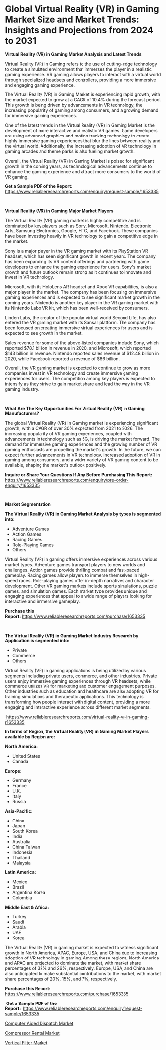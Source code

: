<p><h1>Global Virtual Reality (VR) in Gaming Market Size and Market Trends: Insights and Projections from 2024 to 2031</h1></p><p><strong>Virtual Reality (VR) in Gaming Market Analysis and Latest Trends</strong></p>
<p><p>Virtual Reality (VR) in Gaming refers to the use of cutting-edge technology to create a simulated environment that immerses the player in a realistic gaming experience. VR gaming allows players to interact with a virtual world through specialized headsets and controllers, providing a more immersive and engaging gaming experience.</p><p>The Virtual Reality (VR) in Gaming Market is experiencing rapid growth, with the market expected to grow at a CAGR of 10.4% during the forecast period. This growth is being driven by advancements in VR technology, the increasing popularity of gaming among consumers, and a growing demand for immersive gaming experiences.</p><p>One of the latest trends in the Virtual Reality (VR) in Gaming Market is the development of more interactive and realistic VR games. Game developers are using advanced graphics and motion tracking technology to create highly immersive gaming experiences that blur the lines between reality and the virtual world. Additionally, the increasing adoption of VR technology in gaming arcades and theme parks is also fueling market growth.</p><p>Overall, the Virtual Reality (VR) in Gaming Market is poised for significant growth in the coming years, as technological advancements continue to enhance the gaming experience and attract more consumers to the world of VR gaming.</p></p>
<p><strong>Get a Sample PDF of the Report:&nbsp;</strong> <a href="https://www.reliableresearchreports.com/enquiry/request-sample/1653335">https://www.reliableresearchreports.com/enquiry/request-sample/1653335</a></p>
<p>&nbsp;</p>
<p><strong>Virtual Reality (VR) in Gaming Major Market Players</strong></p>
<p><p>The Virtual Reality (VR) gaming market is highly competitive and is dominated by key players such as Sony, Microsoft, Nintendo, Electronic Arts, Samsung Electronics, Google, HTC, and Facebook. These companies have been investing heavily in VR technology to gain a competitive edge in the market.</p><p>Sony is a major player in the VR gaming market with its PlayStation VR headset, which has seen significant growth in recent years. The company has been expanding its VR content offerings and partnering with game developers to enhance the gaming experience for users. Sony's market growth and future outlook remain strong as it continues to innovate and invest in VR technology.</p><p>Microsoft, with its HoloLens AR headset and Xbox VR capabilities, is also a major player in the market. The company has been focusing on immersive gaming experiences and is expected to see significant market growth in the coming years. Nintendo is another key player in the VR gaming market with its Nintendo Labo VR kit, which has been well-received by consumers.</p><p>Linden Labs, the creator of the popular virtual world Second Life, has also entered the VR gaming market with its Sansar platform. The company has been focused on creating immersive virtual experiences for users and is expected to see growth in the market.</p><p>Sales revenue for some of the above-listed companies include Sony, which reported $78.1 billion in revenue in 2020, and Microsoft, which reported $143 billion in revenue. Nintendo reported sales revenue of $12.48 billion in 2020, while Facebook reported a revenue of $86 billion.</p><p>Overall, the VR gaming market is expected to continue to grow as more companies invest in VR technology and create immersive gaming experiences for users. The competition among key players is expected to intensify as they strive to gain market share and lead the way in the VR gaming industry.</p></p>
<p>&nbsp;</p>
<p><strong>What Are The Key Opportunities For Virtual Reality (VR) in Gaming Manufacturers?</strong></p>
<p><p>The global Virtual Reality (VR) in Gaming market is experiencing significant growth, with a CAGR of over 30% expected from 2021 to 2026. The increasing popularity of VR gaming experiences, coupled with advancements in technology such as 5G, is driving the market forward. The demand for immersive gaming experiences and the growing number of VR gaming enthusiasts are propelling the market's growth. In the future, we can expect further advancements in VR technology, increased adoption of VR in gaming among consumers, and a wider variety of VR gaming content to be available, shaping the market's outlook positively.</p></p>
<p><strong>Inquire or Share Your Questions If Any Before Purchasing This Report:</strong> <a href="https://www.reliableresearchreports.com/enquiry/pre-order-enquiry/1653335">https://www.reliableresearchreports.com/enquiry/pre-order-enquiry/1653335</a></p>
<p>&nbsp;</p>
<p><strong>Market Segmentation</strong></p>
<p><strong>The Virtual Reality (VR) in Gaming Market Analysis by types is segmented into:</strong></p>
<p><ul><li>Adventure Games</li><li>Action Games</li><li>Racing Games</li><li>Role-Playing Games</li><li>Others</li></ul></p>
<p><p>Virtual Reality (VR) in gaming offers immersive experiences across various market types. Adventure games transport players to new worlds and challenges. Action games provide thrilling combat and fast-paced gameplay. Racing games allow players to immerse themselves in high-speed races. Role-playing games offer in-depth narratives and character development. Other VR gaming markets include sports simulations, puzzle games, and simulation games. Each market type provides unique and engaging experiences that appeal to a wide range of players looking for interactive and immersive gameplay.</p></p>
<p><strong>Purchase this Report:&nbsp;</strong><a href="https://www.reliableresearchreports.com/purchase/1653335">https://www.reliableresearchreports.com/purchase/1653335</a></p>
<p>&nbsp;</p>
<p><strong>The Virtual Reality (VR) in Gaming Market Industry Research by Application is segmented into:</strong></p>
<p><ul><li>Private</li><li>Commerce</li><li>Others</li></ul></p>
<p><p>Virtual Reality (VR) in gaming applications is being utilized by various segments including private users, commerce, and other industries. Private users enjoy immersive gaming experiences through VR headsets, while commerce utilizes VR for marketing and customer engagement purposes. Other industries such as education and healthcare are also adopting VR for training simulations and therapeutic applications. This technology is transforming how people interact with digital content, providing a more engaging and interactive experience across different market segments.</p></p>
<p><a href="https://www.reliableresearchreports.com/virtual-reality-vr-in-gaming-r1653335">&nbsp;https://www.reliableresearchreports.com/virtual-reality-vr-in-gaming-r1653335</a></p>
<p><strong>In terms of Region, the Virtual Reality (VR) in Gaming Market Players available by Region are:</strong></p>
<p>
    <p> <strong> North America: </strong>
        <ul>
            <li>United States</li>
            <li>Canada</li>
        </ul>
        </p> 
    <p> <strong> Europe: </strong>
        <ul>
            <li>Germany</li>
            <li>France</li>
            <li>U.K.</li>
            <li>Italy</li>
            <li>Russia</li>
        </ul>
        </p> 
    <p> <strong> Asia-Pacific: </strong>
        <ul>
            <li>China</li>
            <li>Japan</li>
            <li>South Korea</li>
            <li>India</li>
            <li>Australia</li>
            <li>China Taiwan</li>
            <li>Indonesia</li>
            <li>Thailand</li>
            <li>Malaysia</li>
        </ul>
        </p> 
    <p> <strong> Latin America: </strong>
        <ul>
            <li>Mexico</li>
            <li>Brazil</li>
            <li>Argentina Korea</li>
            <li>Colombia</li>
        </ul>
        </p> 
    <p> <strong> Middle East & Africa: </strong>
        <ul>
            <li>Turkey</li>
            <li>Saudi</li>
            <li>Arabia</li>
            <li>UAE</li>
            <li>Korea</li>
        </ul>
    </p>
    </p>
<p><p>The Virtual Reality (VR) in gaming market is expected to witness significant growth in North America, APAC, Europe, USA, and China due to increasing adoption of VR technology in gaming. Among these regions, North America and APAC are projected to dominate the market, with market share percentages of 32% and 26%, respectively. Europe, USA, and China are also anticipated to make substantial contributions to the market, with market share percentages of 20%, 15%, and 7%, respectively.</p></p>
<p><strong>Purchase this Report: </strong><a href="https://www.reliableresearchreports.com/purchase/1653335">https://www.reliableresearchreports.com/purchase/1653335</a></p>
<p>&nbsp;<strong>Get a Sample PDF of the Report:&nbsp;&nbsp;</strong><a href="https://www.reliableresearchreports.com/enquiry/request-sample/1653335">https://www.reliableresearchreports.com/enquiry/request-sample/1653335</a></p>
<p><strong></strong></p>
<p><p><a href="https://github.com/qdaxyrhp12/Market-Research-Report-List-1/blob/main/computer-aided-dispatch-market.md">Computer Aided Dispatch Market</a></p><p><a href="https://github.com/anwarsahrul281/Market-Research-Report-List-1/blob/main/compressor-rental-market.md">Compressor Rental Market</a></p><p><a href="https://view.publitas.com/reportprime-1/deep-dive-into-the-vertical-filter-market-itstrends-market-segmentation-and-competitive-analysis/">Vertical Filter Market</a></p></p>